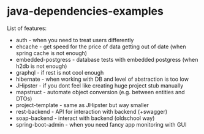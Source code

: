 # java-dependencies-examples
List of features:
* auth - when you need to treat users differently
* ehcache - get speed for the price of data getting out of date (when spring cache is not enough)
* embedded-postgress - database tests with embedded postgress (when h2db is not enough)
* graphql - if rest is not cool enough
* hibernate - when working with DB and level of abstraction is too low
* JHipster - if you dont feel like creating huge project stub manually
* mapstruct - automate object conversion (e.g. between entities and DTOs) 
* project-template - same as JHipster but way smaller
* rest-backend - API for interaction with backend (+swagger)
* soap-backend - interact with backend (oldschool way)
* spring-boot-admin - when you need fancy app monitoring with GUI
